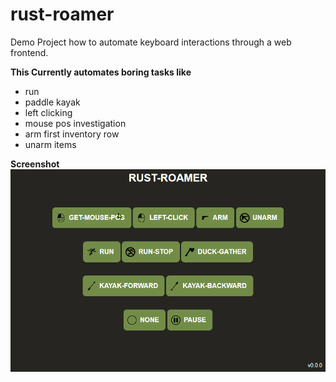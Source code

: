 # rust-roamer

Demo Project how to automate keyboard interactions through a web frontend.

**This Currently automates boring tasks like** 
* run 
* paddle kayak
* left clicking
* mouse pos investigation
* arm first inventory row
* unarm items

**Screenshot**
![Rust Roamer](screenshot.png)